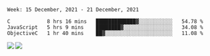 <!--START_SECTION:waka-->
```text
Week: 15 December, 2021 - 21 December, 2021

C            8 hrs 16 mins   █████████████▓░░░░░░░░░░░   54.78 % 
JavaScript   5 hrs 9 mins    ████████▓░░░░░░░░░░░░░░░░   34.08 % 
ObjectiveC   1 hr 40 mins    ██▓░░░░░░░░░░░░░░░░░░░░░░   11.08 % 
```
<!--END_SECTION:waka-->
<a href="https://github.com/anuraghazra/github-readme-stats">
  <img align="left" src="https://github-readme-stats.vercel.app/api?username=Tanesan&count_private=true&show_icons=true" />
<img align="left" src="https://github-readme-stats.vercel.app/api/top-langs/?username=Tanesan" />
</a>
